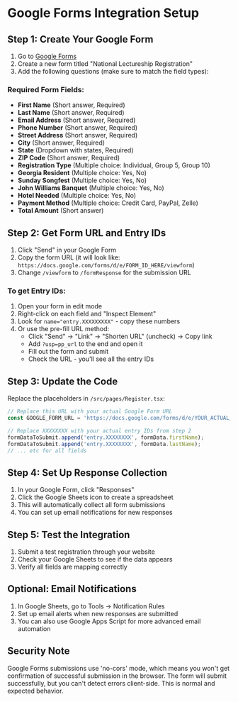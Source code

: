 # Google Forms Integration Setup

## Step 1: Create Your Google Form

1. Go to [Google Forms](https://forms.google.com)
2. Create a new form titled "National Lectureship Registration"
3. Add the following questions (make sure to match the field types):

### Required Form Fields:
- **First Name** (Short answer, Required)
- **Last Name** (Short answer, Required)  
- **Email Address** (Short answer, Required)
- **Phone Number** (Short answer, Required)
- **Street Address** (Short answer, Required)
- **City** (Short answer, Required)
- **State** (Dropdown with states, Required)
- **ZIP Code** (Short answer, Required)
- **Registration Type** (Multiple choice: Individual, Group 5, Group 10)
- **Georgia Resident** (Multiple choice: Yes, No)
- **Sunday Songfest** (Multiple choice: Yes, No)
- **John Williams Banquet** (Multiple choice: Yes, No)
- **Hotel Needed** (Multiple choice: Yes, No)
- **Payment Method** (Multiple choice: Credit Card, PayPal, Zelle)
- **Total Amount** (Short answer)

## Step 2: Get Form URL and Entry IDs

1. Click "Send" in your Google Form
2. Copy the form URL (it will look like: `https://docs.google.com/forms/d/e/FORM_ID_HERE/viewform`)
3. Change `/viewform` to `/formResponse` for the submission URL

### To get Entry IDs:
1. Open your form in edit mode
2. Right-click on each field and "Inspect Element"
3. Look for `name="entry.XXXXXXXXX"` - copy these numbers
4. Or use the pre-fill URL method:
   - Click "Send" → "Link" → "Shorten URL" (uncheck) → Copy link
   - Add `?usp=pp_url` to the end and open it
   - Fill out the form and submit
   - Check the URL - you'll see all the entry IDs

## Step 3: Update the Code

Replace the placeholders in `/src/pages/Register.tsx`:

```javascript
// Replace this URL with your actual Google Form URL
const GOOGLE_FORM_URL = 'https://docs.google.com/forms/d/e/YOUR_ACTUAL_FORM_ID/formResponse';

// Replace XXXXXXXX with your actual entry IDs from step 2
formDataToSubmit.append('entry.XXXXXXXX', formData.firstName);
formDataToSubmit.append('entry.XXXXXXXX', formData.lastName);
// ... etc for all fields
```

## Step 4: Set Up Response Collection

1. In your Google Form, click "Responses"
2. Click the Google Sheets icon to create a spreadsheet
3. This will automatically collect all form submissions
4. You can set up email notifications for new responses

## Step 5: Test the Integration

1. Submit a test registration through your website
2. Check your Google Sheets to see if the data appears
3. Verify all fields are mapping correctly

## Optional: Email Notifications

1. In Google Sheets, go to Tools → Notification Rules
2. Set up email alerts when new responses are submitted
3. You can also use Google Apps Script for more advanced email automation

## Security Note

Google Forms submissions use 'no-cors' mode, which means you won't get confirmation of successful submission in the browser. The form will submit successfully, but you can't detect errors client-side. This is normal and expected behavior.